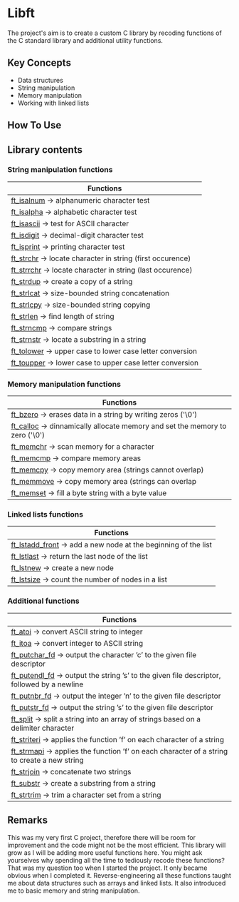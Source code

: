 # Libft
The project's aim is to create a custom C library by recoding functions of the C standard library and additional utility functions.
## Key Concepts
- Data structures
- String manipulation
- Memory manipulation
- Working with linked lists



## How To Use


## Library contents
### String manipulation functions

|                               Functions                              |
|                                   -                                  |
|[ft_isalnum](https://github.com/Zveaga/Libft/blob/master/ft_isalnum.c) -> alphanumeric character test|
|[ft_isalpha](https://github.com/Zveaga/Libft/blob/master/ft_isalpha.c) -> alphabetic character test|
|[ft_isascii](https://github.com/Zveaga/Libft/blob/master/ft_isascii.c) -> test for ASCII character|
|[ft_isdigit](https://github.com/Zveaga/Libft/blob/master/ft_isdigit.c) -> decimal-digit character test
|[ft_isprint](https://github.com/Zveaga/Libft/blob/master/ft_isprint.c) -> printing character test|
|[ft_strchr](https://github.com/Zveaga/Libft/blob/master/ft_strchr.c) -> locate character in string (first occurence)|
|[ft_strrchr](https://github.com/Zveaga/Libft/blob/master/ft_strrchr.c) -> locate character in string (last occurence)|
|[ft_strdup](https://github.com/Zveaga/Libft/blob/master/ft_strdup.c) -> create a copy of a string|
|[ft_strlcat](https://github.com/Zveaga/Libft/blob/master/ft_strlcat.c) -> size-bounded string concatenation|
|[ft_strlcpy](https://github.com/Zveaga/Libft/blob/master/ft_strlcpy.c) -> size-bounded string copying|
|[ft_strlen](https://github.com/Zveaga/Libft/blob/master/ft_strlen.c) -> find length of string|
|[ft_strncmp](https://github.com/Zveaga/Libft/blob/master/ft_strncmp.c) -> compare strings|
|[ft_strnstr](https://github.com/Zveaga/Libft/blob/master/ft_strnstr.c) -> locate a substring in a string|
|[ft_tolower](https://github.com/Zveaga/Libft/blob/master/ft_tolower.c) -> upper case to lower case letter conversion|
|[ft_toupper](https://github.com/Zveaga/Libft/blob/master/ft_toupper.c) -> lower case to upper case letter conversion|

### Memory manipulation functions

|                               Functions                              |
|                                   -                                  |
|[ft_bzero](https://github.com/Zveaga/Libft/blob/master/ft_bzero.c) -> erases data in a string by writing zeros ('\0')|
|[ft_calloc](https://github.com/Zveaga/Libft/blob/master/ft_calloc.c) -> dinnamically allocate memory and set the memory to zero ('\0')|
|[ft_memchr](https://github.com/Zveaga/Libft/blob/master/ft_memchr.c) -> scan memory for a character|
|[ft_memcmp](https://github.com/Zveaga/Libft/blob/master/ft_memcmp.c) -> compare memory areas|
|[ft_memcpy](https://github.com/Zveaga/Libft/blob/master/ft_memcpy.c) -> copy memory area (strings cannot overlap)|
|[ft_memmove](https://github.com/Zveaga/Libft/blob/master/ft_memmove.c) -> copy memory area (strings can overlap|
|[ft_memset](https://github.com/Zveaga/Libft/blob/master/ft_memset.c) -> fill a byte string with a byte value|



### Linked lists functions

|                               Functions                              |
|                                   -                                  |
|[ft_lstadd_front](https://github.com/Zveaga/Libft/blob/master/ft_lstadd_front.c) -> add a new node at the beginning of the list|
|[ft_lstlast](https://github.com/Zveaga/Libft/blob/master/ft_lstlast.c) -> return the last node of the list|
|[ft_lstnew](https://github.com/Zveaga/Libft/blob/master/ft_lstnew.c) -> create a new node|
|[ft_lstsize](https://github.com/Zveaga/Libft/blob/master/ft_lstsize.c) -> count the number of nodes in a list|


### Additional functions

|                               Functions                              |
|                                   -                                  |
|[ft_atoi](https://github.com/Zveaga/Libft/blob/master/ft_atoi.c) -> convert ASCII string to integer|
|[ft_itoa](https://github.com/Zveaga/Libft/blob/master/ft_itoa.c) -> convert integer to ASCII string|
|[ft_putchar_fd](https://github.com/Zveaga/Libft/blob/master/ft_putchar_fd.c) -> output the character ’c’ to the given file descriptor|
|[ft_putendl_fd](https://github.com/Zveaga/Libft/blob/master/ft_putendl_fd.c) -> output the string ’s’ to the given file descriptor, followed by a newline|
|[ft_putnbr_fd](https://github.com/Zveaga/Libft/blob/master/ft_putnbr_fd.c) -> output the integer ’n’ to the given file descriptor|
|[ft_putstr_fd](https://github.com/Zveaga/Libft/blob/master/ft_putstr_fd.c) -> output the string ’s’ to the given file descriptor|
|[ft_split](https://github.com/Zveaga/Libft/blob/master/ft_ft_split.c) -> split a string into an array of strings based on a delimiter character|
|[ft_striteri](https://github.com/Zveaga/Libft/blob/master/ft_striteri.c) -> applies the function ’f’ on each character of a string|
|[ft_strmapi](https://github.com/Zveaga/Libft/blob/master/ft_strmapi.c) -> applies the function ’f’ on each character of a string to create a new string|
|[ft_strjoin](https://github.com/Zveaga/Libft/blob/master/ft_strjoin.c) -> concatenate two strings|
|[ft_substr](https://github.com/Zveaga/Libft/blob/master/ft_substr.c) -> create a substring from a string|
|[ft_strtrim](https://github.com/Zveaga/Libft/blob/master/ft_strtrim.c) -> trim a character set from a string|

## Remarks
This was my very first C project, therefore there will be room for improvement and the code might not be the most efficient. This library will grow as I will be adding more useful functions here.
You might ask yourselves why spending all the time to tediously recode these functions? That was my question too when I started the project. It only became obvious when I completed it. Reverse-engineering all these functions taught me about data structures such as arrays and linked lists. It also introduced me to basic memory and string manipulation.
